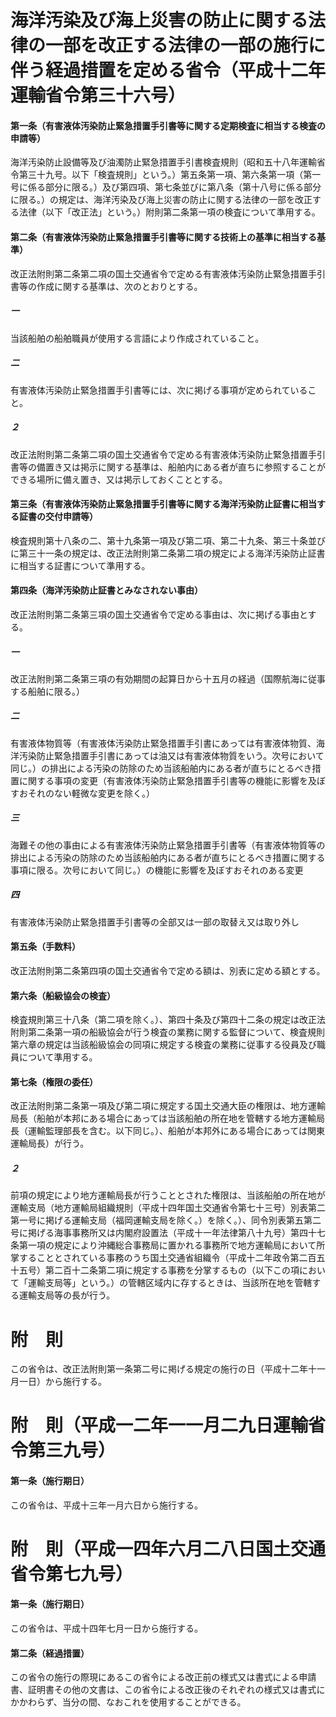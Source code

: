 # 海洋汚染及び海上災害の防止に関する法律の一部を改正する法律の一部の施行に伴う経過措置を定める省令（平成十二年運輸省令第三十六号）
#### 第一条（有害液体汚染防止緊急措置手引書等に関する定期検査に相当する検査の申請等）
海洋汚染防止設備等及び油濁防止緊急措置手引書検査規則（昭和五十八年運輸省令第三十九号。以下「検査規則」という。）第五条第一項、第六条第一項（第一号に係る部分に限る。）及び第四項、第七条並びに第八条（第十八号に係る部分に限る。）の規定は、海洋汚染及び海上災害の防止に関する法律の一部を改正する法律（以下「改正法」という。）附則第二条第一項の検査について準用する。
#### 第二条（有害液体汚染防止緊急措置手引書等に関する技術上の基準に相当する基準）
改正法附則第二条第二項の国土交通省令で定める有害液体汚染防止緊急措置手引書等の作成に関する基準は、次のとおりとする。
##### 一
当該船舶の船舶職員が使用する言語により作成されていること。
##### 二
有害液体汚染防止緊急措置手引書等には、次に掲げる事項が定められていること。
##### ２
改正法附則第二条第二項の国土交通省令で定める有害液体汚染防止緊急措置手引書等の備置き又は掲示に関する基準は、船舶内にある者が直ちに参照することができる場所に備え置き、又は掲示しておくこととする。
#### 第三条（有害液体汚染防止緊急措置手引書等に関する海洋汚染防止証書に相当する証書の交付申請等）
検査規則第十八条の二、第十九条第一項及び第二項、第二十九条、第三十条並びに第三十一条の規定は、改正法附則第二条第二項の規定による海洋汚染防止証書に相当する証書について準用する。
#### 第四条（海洋汚染防止証書とみなされない事由）
改正法附則第二条第三項の国土交通省令で定める事由は、次に掲げる事由とする。
##### 一
改正法附則第二条第三項の有効期間の起算日から十五月の経過（国際航海に従事する船舶に限る。）
##### 二
有害液体物質等（有害液体汚染防止緊急措置手引書にあっては有害液体物質、海洋汚染防止緊急措置手引書にあっては油又は有害液体物質をいう。次号において同じ。）の排出による汚染の防除のため当該船舶内にある者が直ちにとるべき措置に関する事項の変更（有害液体汚染防止緊急措置手引書等の機能に影響を及ぼすおそれのない軽微な変更を除く。）
##### 三
海難その他の事由による有害液体汚染防止緊急措置手引書等（有害液体物質等の排出による汚染の防除のため当該船舶内にある者が直ちにとるべき措置に関する事項に限る。次号において同じ。）の機能に影響を及ぼすおそれのある変更
##### 四
有害液体汚染防止緊急措置手引書等の全部又は一部の取替え又は取り外し
#### 第五条（手数料）
改正法附則第二条第四項の国土交通省令で定める額は、別表に定める額とする。
#### 第六条（船級協会の検査）
検査規則第三十八条（第二項を除く。）、第四十条及び第四十二条の規定は改正法附則第二条第一項の船級協会が行う検査の業務に関する監督について、検査規則第六章の規定は当該船級協会の同項に規定する検査の業務に従事する役員及び職員について準用する。
#### 第七条（権限の委任）
改正法附則第二条第一項及び第二項に規定する国土交通大臣の権限は、地方運輸局長（船舶が本邦にある場合にあっては当該船舶の所在地を管轄する地方運輸局長（運輸監理部長を含む。以下同じ。）、船舶が本邦外にある場合にあっては関東運輸局長）が行う。
##### ２
前項の規定により地方運輸局長が行うこととされた権限は、当該船舶の所在地が運輸支局（地方運輸局組織規則（平成十四年国土交通省令第七十三号）別表第二第一号に掲げる運輸支局（福岡運輸支局を除く。）を除く。）、同令別表第五第二号に掲げる海事事務所又は内閣府設置法（平成十一年法律第八十九号）第四十七条第一項の規定により沖縄総合事務局に置かれる事務所で地方運輸局において所掌することとされている事務のうち国土交通省組織令（平成十二年政令第二百五十五号）第二百十二条第二項に規定する事務を分掌するもの（以下この項において「運輸支局等」という。）の管轄区域内に存するときは、当該所在地を管轄する運輸支局等の長が行う。
# 附　則
この省令は、改正法附則第一条第二号に掲げる規定の施行の日（平成十二年十一月一日）から施行する。
# 附　則（平成一二年一一月二九日運輸省令第三九号）
#### 第一条（施行期日）
この省令は、平成十三年一月六日から施行する。
# 附　則（平成一四年六月二八日国土交通省令第七九号）
#### 第一条（施行期日）
この省令は、平成十四年七月一日から施行する。
#### 第二条（経過措置）
この省令の施行の際現にあるこの省令による改正前の様式又は書式による申請書、証明書その他の文書は、この省令による改正後のそれぞれの様式又は書式にかかわらず、当分の間、なおこれを使用することができる。
